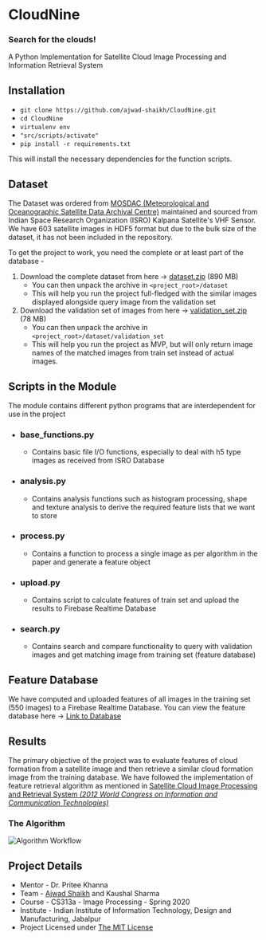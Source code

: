 # CloudNine 
### Search for the clouds!

A Python Implementation for Satellite Cloud Image Processing and Information Retrieval System

## Installation

- `git clone https://github.com/ajwad-shaikh/CloudNine.git`
- `cd CloudNine`
- `virtualenv env`
- `"src/scripts/activate"`
- `pip install -r requirements.txt`

This will install the necessary dependencies for the function scripts.

## Dataset

The Dataset was ordered from [MOSDAC (Meteorological and Oceanographic Satellite Data Archival Centre)](https://www.mosdac.gov.in/) maintained and sourced from Indian Space Research Organization (ISRO) Kalpana Satellite's VHF Sensor. We have 603 satellite images in HDF5 format but due to the bulk size of the dataset, it has not been included in the repository.

To get the project to work, you need the complete or at least part of the database - 
    
1. Download the complete dataset from here -> [dataset.zip](https://drive.google.com/file/d/1wjWE7kmlHOFMN8FYHZd01rhKtsmpvUUh/view?usp=sharing) (890 MB)
    - You can then unpack the archive in `<project_root>/dataset`
    - This will help you run the project full-fledged with the similar images displayed alongside query image from the validation set
2. Download the validation set of images from here -> [validation_set.zip](https://drive.google.com/file/d/12iaBgFLypnFJyy1DCQEjrm5WpckBc6q1/view?usp=sharing) (78 MB)
    - You can then unpack the archive in `<project_root>/dataset/validation_set`
    - This will help you run the project as MVP, but will only return image names of the matched images from train set instead of actual images.

## Scripts in the Module

The module contains different python programs that are interdependent for use in the project

- ### base_functions.py
    - Contains basic file I/O functions, especially to deal with h5 type images as received from ISRO Database
- ### analysis.py 
    - Contains analysis functions such as histogram processing, shape and texture analysis to derive the required feature lists that we want to store
- ### process.py
    - Contains a function to process a single image as per algorithm in the paper and generate a feature object
- ### upload.py
    - Contains script to calculate features of train set and upload the results to Firebase Realtime Database
- ### search.py
    - Contains search and compare functionality to query with validation images and get matching image from training set (feature database)

## Feature Database

We have computed and uploaded features of all images in the training set (550 images) to a Firebase Realtime Database. You can view the feature database here -> [Link to Database](https://odk-x-push.firebaseio.com/cloudNine.json)

## Results 

The primary objective of the project was to evaluate features of cloud formation from a satellite image and then retrieve a similar cloud formation image from the training database. We have followed the implementation of feature retrieval algorithm as mentioned in [Satellite Cloud Image Processing and Retrieval System *(2012 World Congress on Information and Communication Technologies)*](https://github.com/ajwad-shaikh/CloudNine/raw/master/gurve2012.pdf)

### The Algorithm

![Algorithm Workflow]("https://raw.githubusercontent.com/ajwad-shaikh/CloudNine/master/static/Algorithm.png")


## Project Details
- Mentor - Dr. Pritee Khanna
- Team - [Ajwad Shaikh](https://ajwad-shaikh.github.io) and Kaushal Sharma
- Course - CS313a - Image Processing - Spring 2020
- Institute - Indian Institute of Information Technology, Design and Manufacturing, Jabalpur
- Project Licensed under [The MIT License](https://github.com/ajwad-shaikh/CloudNine/blob/master/LICENSE.md)